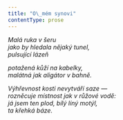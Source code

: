 ```yaml
---
title: "O\_mém synovi"
contentType: prose
---
```


<section>

_Malá ruka v šeru  
jako by hledala nějaký tunel,  
pulsující lázeň_

</section>

<section>

_potažená kůží na kabelky,  
malátná jak aligátor v bahně._

</section>

<section>

_Výhřevnost kosti nevytváří saze —  
rozněcuje místnost jak v růžové vodě:  
já jsem ten plod, bílý líný motýl,  
ta křehká báze._

</section>
